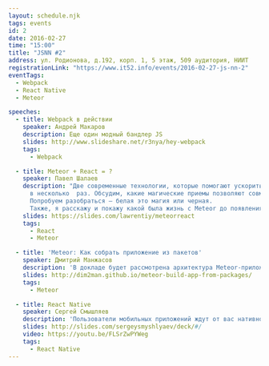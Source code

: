 ```yaml
---
layout: schedule.njk
tags: events
id: 2
date: 2016-02-27
time: "15:00"
title: "JSNN #2"
address: ул. Родионова, д.192, корп. 1, 5 этаж, 509 аудитория, НИИТ
registrationLink: "https://www.it52.info/events/2016-02-27-js-nn-2"
eventTags:
  - Webpack
  - React Native
  - Meteor

speeches:
  - title: Webpack в действии
    speaker: Андрей Макаров
    description: Еще один модный бандлер JS
    slides: http://www.slideshare.net/r3nya/hey-webpack
    tags:
      - Webpack

  - title: Meteor + React = ?
    speaker: Павел Шалаев
    description: "Две современные технологии, которые помогают ускорить разработку
      в несколько  раз. Обсудим, какие магические приемы позволяют совместить Meteor и React.
      Попробуем разобраться — белая это магия или черная.
      Также, я расскажу и покажу какой была жизнь с Meteor до появления React."
    slides: https://slides.com/lawrentiy/meteorreact
    tags:
      - React
      - Meteor

  - title: 'Meteor: Как собрать приложение из пакетов'
    speaker: Дмитрий Манжасов
    description: 'В докладе будет рассмотрена архитектура Meteor-приложения, состоящего из  одних пакетов (packages), достоинства и недостатки такого подхода. Также будет рассказано о том, как создавать пакеты для Meteor, как писать для них юнит-тесты и как собирать из них готовое приложение'
    slides: http://dim2man.github.io/meteor-build-app-from-packages/
    tags:
      - Meteor

  - title: React Native
    speaker: Сергей Смышляев
    description: 'Пользователи мобильных приложений ждут от вас нативного внешнего вида и плавной анимации. Однако процесс разработки с помощью нативных иснтрументов iOS/Android идёт непривычно медленно по меркам веб-разработчиков. В данном докладе мы расскажем, как React Native подходит к данным проблемам, чем отличается от других гибридных платформ, и проиллюстрируем процесс разработки в виде live-coding сессии.'
    slides: http://slides.com/sergeysmyshlyaev/deck/#/
    video: https://youtu.be/FLSrZwPYWeg
    tags:
      - React Native
---
```


<!-- Зимняя встреча и разговоры о самом интересном и новом в JavaScript – это уже небольшая традиция. :)


Встреча бесплатная, но [нужна регистрация](http://goo.gl/forms/yVDLBGpwHP).

Есть идеи/предложения? Хочешь что-то рассказать?
Пишите мне в [telegram](https://telegram.me/r3nya) или [почту](mailto:hello-jsnn@pm.me).

До встречи!

За предоставление площадки для мероприятия спасибо компании [Мера](https://www.mera.ru/). -->
